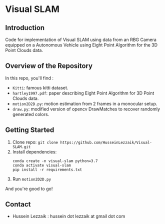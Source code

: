 # Visual SLAM

## Introduction
Code for implementation of Visual SLAM using data from an RBG Camera equipped on a Autonomous Vehicle using Eight Point Algorithm for the 3D Point Clouds data.

## Overview of the Repository
In this repo, you'll find :
* `Kitti`: famous kitti dataset.
* `hartley1997.pdf`: paper describing Eight Point Algorithm for 3D Point Clouds data.
* `motion2D2D.py`: motion estimation from 2 frames in a monocular setup.
* `draw.py`: modified version of opencv DrawMatches to recover randomly generated colors.

## Getting Started
1.  Clone repo: `git clone https://github.com/HusseinLezzaik/Visual-SLAM.git`
2.  Install dependencies:
    ```
    conda create -n visual-slam python=3.7
    conda activate visual-slam
    pip install -r requirements.txt
    ```
3. Run `motion2D2D.py`

And you're good to go!

## Contact
* Hussein Lezzaik : hussein dot lezzaik at gmail dot com


